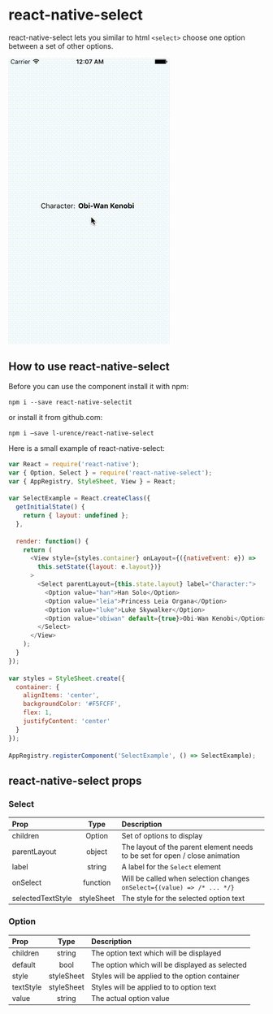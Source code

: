 # react-native-select
react-native-select lets you similar to html `<select>` choose one option between a set of other options.

![Slider Examples](https://raw.githubusercontent.com/l-urence/react-native-select/master/example.gif)

## How to use react-native-select
Before you can use the component install it with npm:

```shell
npm i --save react-native-selectit
```

or install it from github.com:

```
npm i —save l-urence/react-native-select
```

Here is a small example of react-native-select:

```javascript
var React = require('react-native');
var { Option, Select } = require('react-native-select');
var { AppRegistry, StyleSheet, View } = React;

var SelectExample = React.createClass({
  getInitialState() {
    return { layout: undefined };
  },

  render: function() {
    return (
      <View style={styles.container} onLayout={({nativeEvent: e}) =>
        this.setState({layout: e.layout})}
      >
        <Select parentLayout={this.state.layout} label="Character:">
          <Option value="han">Han Solo</Option>
          <Option value="leia">Princess Leia Organa</Option>
          <Option value="luke">Luke Skywalker</Option>
          <Option value="obiwan" default={true}>Obi-Wan Kenobi</Option>
        </Select>
      </View>
    );
  }
});

var styles = StyleSheet.create({
  container: {
    alignItems: 'center',
    backgroundColor: '#F5FCFF',
    flex: 1,
    justifyContent: 'center'
  }
});

AppRegistry.registerComponent('SelectExample', () => SelectExample);
```

## react-native-select props
### Select
| Prop | Type | Description |
:------------ |:---------------:| :-----|
| children | Option | Set of options to display |
| parentLayout | object | The layout of the parent element needs to be set for open / close animation |
| label | string | A label for the `Select` element |
| onSelect | function | Will be called when selection changes `onSelect={(value) => /* ... */}` |
| selectedTextStyle | styleSheet | The style for the selected option text |
### Option
| Prop | Type | Description |
:------------ |:---------------:| :-----|
| children | string | The option text which will be displayed |
| default | bool | The option which will be displayed as selected |
| style | styleSheet | Styles will be applied to the option container |
textStyle | styleSheet | Styles will be applied to to option text |
| value | string | The actual option value |



